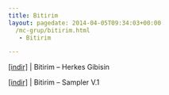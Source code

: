 ```yaml
---
title: Bitirim
layout: pagedate: 2014-04-05T09:34:03+00:00
  /mc-grup/bitirim.html
   - Bitirim

---
```

<a href="https://cloud.mail.ru/public/d99eca92c384/Bitirim%20-%20Herkes%20Gibisin" target="_blank">[indir]</a> | Bitirim &#8211; Herkes Gibisin

<a href="https://cloud.mail.ru/public/c2d22671ced0/Bitirim%20-%20Sampler%20Volume%201" target="_blank">[indir]</a> | Bitirim &#8211; Sampler V.1